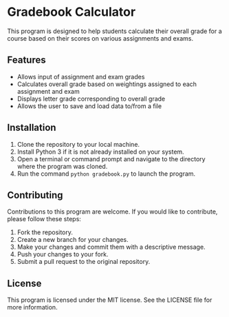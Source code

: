 # Gradebook Calculator

This program is designed to help students calculate their overall grade for a course based on their scores on various assignments and exams.

## Features

- Allows input of assignment and exam grades
- Calculates overall grade based on weightings assigned to each assignment and exam
- Displays letter grade corresponding to overall grade
- Allows the user to save and load data to/from a file

## Installation

1. Clone the repository to your local machine.
2. Install Python 3 if it is not already installed on your system.
3. Open a terminal or command prompt and navigate to the directory where the program was cloned.
4. Run the command `python gradebook.py` to launch the program.

## Contributing

Contributions to this program are welcome. If you would like to contribute, please follow these steps:

1. Fork the repository.
2. Create a new branch for your changes.
3. Make your changes and commit them with a descriptive message.
4. Push your changes to your fork.
5. Submit a pull request to the original repository.

## License

This program is licensed under the MIT license. See the LICENSE file for more information.

